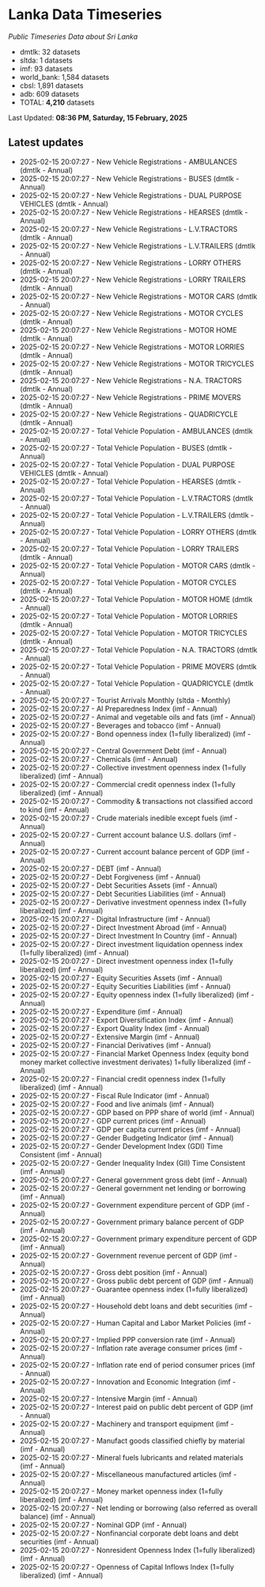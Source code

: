 # Lanka Data Timeseries
*Public Timeseries Data about Sri Lanka*

* dmtlk: 32 datasets
* sltda: 1 datasets
* imf: 93 datasets
* world_bank: 1,584 datasets
* cbsl: 1,891 datasets
* adb: 609 datasets
* TOTAL: **4,210** datasets

Last Updated: **08:36 PM, Saturday, 15 February, 2025**

## Latest updates

* 2025-02-15 20:07:27 - New Vehicle Registrations - AMBULANCES (dmtlk - Annual)
* 2025-02-15 20:07:27 - New Vehicle Registrations - BUSES (dmtlk - Annual)
* 2025-02-15 20:07:27 - New Vehicle Registrations - DUAL PURPOSE VEHICLES (dmtlk - Annual)
* 2025-02-15 20:07:27 - New Vehicle Registrations - HEARSES (dmtlk - Annual)
* 2025-02-15 20:07:27 - New Vehicle Registrations - L.V.TRACTORS (dmtlk - Annual)
* 2025-02-15 20:07:27 - New Vehicle Registrations - L.V.TRAILERS (dmtlk - Annual)
* 2025-02-15 20:07:27 - New Vehicle Registrations - LORRY OTHERS (dmtlk - Annual)
* 2025-02-15 20:07:27 - New Vehicle Registrations - LORRY TRAILERS (dmtlk - Annual)
* 2025-02-15 20:07:27 - New Vehicle Registrations - MOTOR CARS (dmtlk - Annual)
* 2025-02-15 20:07:27 - New Vehicle Registrations - MOTOR CYCLES (dmtlk - Annual)
* 2025-02-15 20:07:27 - New Vehicle Registrations - MOTOR HOME (dmtlk - Annual)
* 2025-02-15 20:07:27 - New Vehicle Registrations - MOTOR LORRIES (dmtlk - Annual)
* 2025-02-15 20:07:27 - New Vehicle Registrations - MOTOR TRICYCLES (dmtlk - Annual)
* 2025-02-15 20:07:27 - New Vehicle Registrations - N.A. TRACTORS (dmtlk - Annual)
* 2025-02-15 20:07:27 - New Vehicle Registrations - PRIME MOVERS (dmtlk - Annual)
* 2025-02-15 20:07:27 - New Vehicle Registrations - QUADRICYCLE (dmtlk - Annual)
* 2025-02-15 20:07:27 - Total Vehicle Population - AMBULANCES (dmtlk - Annual)
* 2025-02-15 20:07:27 - Total Vehicle Population - BUSES (dmtlk - Annual)
* 2025-02-15 20:07:27 - Total Vehicle Population - DUAL PURPOSE VEHICLES (dmtlk - Annual)
* 2025-02-15 20:07:27 - Total Vehicle Population - HEARSES (dmtlk - Annual)
* 2025-02-15 20:07:27 - Total Vehicle Population - L.V.TRACTORS (dmtlk - Annual)
* 2025-02-15 20:07:27 - Total Vehicle Population - L.V.TRAILERS (dmtlk - Annual)
* 2025-02-15 20:07:27 - Total Vehicle Population - LORRY OTHERS (dmtlk - Annual)
* 2025-02-15 20:07:27 - Total Vehicle Population - LORRY TRAILERS (dmtlk - Annual)
* 2025-02-15 20:07:27 - Total Vehicle Population - MOTOR CARS (dmtlk - Annual)
* 2025-02-15 20:07:27 - Total Vehicle Population - MOTOR CYCLES (dmtlk - Annual)
* 2025-02-15 20:07:27 - Total Vehicle Population - MOTOR HOME (dmtlk - Annual)
* 2025-02-15 20:07:27 - Total Vehicle Population - MOTOR LORRIES (dmtlk - Annual)
* 2025-02-15 20:07:27 - Total Vehicle Population - MOTOR TRICYCLES (dmtlk - Annual)
* 2025-02-15 20:07:27 - Total Vehicle Population - N.A. TRACTORS (dmtlk - Annual)
* 2025-02-15 20:07:27 - Total Vehicle Population - PRIME MOVERS (dmtlk - Annual)
* 2025-02-15 20:07:27 - Total Vehicle Population - QUADRICYCLE (dmtlk - Annual)
* 2025-02-15 20:07:27 - Tourist Arrivals Monthly (sltda - Monthly)
* 2025-02-15 20:07:27 - AI Preparedness Index (imf - Annual)
* 2025-02-15 20:07:27 - Animal and vegetable oils and fats (imf - Annual)
* 2025-02-15 20:07:27 - Beverages and tobacco (imf - Annual)
* 2025-02-15 20:07:27 - Bond openness index (1=fully liberalized) (imf - Annual)
* 2025-02-15 20:07:27 - Central Government Debt (imf - Annual)
* 2025-02-15 20:07:27 - Chemicals (imf - Annual)
* 2025-02-15 20:07:27 - Collective investment openness index (1=fully liberalized) (imf - Annual)
* 2025-02-15 20:07:27 - Commercial credit openness index (1=fully liberalized) (imf - Annual)
* 2025-02-15 20:07:27 - Commodity & transactions not classified accord to kind (imf - Annual)
* 2025-02-15 20:07:27 - Crude materials inedible except fuels (imf - Annual)
* 2025-02-15 20:07:27 - Current account balance U.S. dollars (imf - Annual)
* 2025-02-15 20:07:27 - Current account balance percent of GDP (imf - Annual)
* 2025-02-15 20:07:27 - DEBT (imf - Annual)
* 2025-02-15 20:07:27 - Debt Forgiveness (imf - Annual)
* 2025-02-15 20:07:27 - Debt Securities Assets (imf - Annual)
* 2025-02-15 20:07:27 - Debt Securities Liabilities (imf - Annual)
* 2025-02-15 20:07:27 - Derivative investment openness index (1=fully liberalized) (imf - Annual)
* 2025-02-15 20:07:27 - Digital Infrastructure (imf - Annual)
* 2025-02-15 20:07:27 - Direct Investment Abroad (imf - Annual)
* 2025-02-15 20:07:27 - Direct Investment In Country (imf - Annual)
* 2025-02-15 20:07:27 - Direct investment liquidation openness index (1=fully liberalized) (imf - Annual)
* 2025-02-15 20:07:27 - Direct investment openness index (1=fully liberalized) (imf - Annual)
* 2025-02-15 20:07:27 - Equity Securities Assets (imf - Annual)
* 2025-02-15 20:07:27 - Equity Securities Liabilities (imf - Annual)
* 2025-02-15 20:07:27 - Equity openness index (1=fully liberalized) (imf - Annual)
* 2025-02-15 20:07:27 - Expenditure (imf - Annual)
* 2025-02-15 20:07:27 - Export Diversification Index (imf - Annual)
* 2025-02-15 20:07:27 - Export Quality Index (imf - Annual)
* 2025-02-15 20:07:27 - Extensive Margin (imf - Annual)
* 2025-02-15 20:07:27 - Financial Derivatives (imf - Annual)
* 2025-02-15 20:07:27 - Financial Market Openness Index (equity bond money market collective investment derivates) 1=fully liberalized (imf - Annual)
* 2025-02-15 20:07:27 - Financial credit openness index (1=fully liberalized) (imf - Annual)
* 2025-02-15 20:07:27 - Fiscal Rule Indicator (imf - Annual)
* 2025-02-15 20:07:27 - Food and live animals (imf - Annual)
* 2025-02-15 20:07:27 - GDP based on PPP share of world (imf - Annual)
* 2025-02-15 20:07:27 - GDP current prices (imf - Annual)
* 2025-02-15 20:07:27 - GDP per capita current prices (imf - Annual)
* 2025-02-15 20:07:27 - Gender Budgeting Indicator (imf - Annual)
* 2025-02-15 20:07:27 - Gender Development Index (GDI) Time Consistent (imf - Annual)
* 2025-02-15 20:07:27 - Gender Inequality Index (GII) Time Consistent (imf - Annual)
* 2025-02-15 20:07:27 - General government gross debt (imf - Annual)
* 2025-02-15 20:07:27 - General government net lending or borrowing (imf - Annual)
* 2025-02-15 20:07:27 - Government expenditure percent of GDP (imf - Annual)
* 2025-02-15 20:07:27 - Government primary balance percent of GDP (imf - Annual)
* 2025-02-15 20:07:27 - Government primary expenditure percent of GDP (imf - Annual)
* 2025-02-15 20:07:27 - Government revenue percent of GDP (imf - Annual)
* 2025-02-15 20:07:27 - Gross debt position (imf - Annual)
* 2025-02-15 20:07:27 - Gross public debt percent of GDP (imf - Annual)
* 2025-02-15 20:07:27 - Guarantee openness index (1=fully liberalized) (imf - Annual)
* 2025-02-15 20:07:27 - Household debt loans and debt securities (imf - Annual)
* 2025-02-15 20:07:27 - Human Capital and Labor Market Policies (imf - Annual)
* 2025-02-15 20:07:27 - Implied PPP conversion rate (imf - Annual)
* 2025-02-15 20:07:27 - Inflation rate average consumer prices (imf - Annual)
* 2025-02-15 20:07:27 - Inflation rate end of period consumer prices (imf - Annual)
* 2025-02-15 20:07:27 - Innovation and Economic Integration (imf - Annual)
* 2025-02-15 20:07:27 - Intensive Margin (imf - Annual)
* 2025-02-15 20:07:27 - Interest paid on public debt percent of GDP (imf - Annual)
* 2025-02-15 20:07:27 - Machinery and transport equipment (imf - Annual)
* 2025-02-15 20:07:27 - Manufact goods classified chiefly by material (imf - Annual)
* 2025-02-15 20:07:27 - Mineral fuels lubricants and related materials (imf - Annual)
* 2025-02-15 20:07:27 - Miscellaneous manufactured articles (imf - Annual)
* 2025-02-15 20:07:27 - Money market openness index (1=fully liberalized) (imf - Annual)
* 2025-02-15 20:07:27 - Net lending or borrowing (also referred as overall balance) (imf - Annual)
* 2025-02-15 20:07:27 - Nominal GDP (imf - Annual)
* 2025-02-15 20:07:27 - Nonfinancial corporate debt loans and debt securities (imf - Annual)
* 2025-02-15 20:07:27 - Nonresident Openness Index (1=fully liberalized) (imf - Annual)
* 2025-02-15 20:07:27 - Openness of Capital Inflows Index (1=fully liberalized) (imf - Annual)